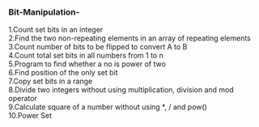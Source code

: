### Bit-Manipulation-

1.Count set bits in an integer <br>
2.Find the two non-repeating elements in an array of repeating elements <br>
3.Count number of bits to be flipped to convert A to B <br>
4.Count total set bits in all numbers from 1 to n <br>
5.Program to find whether a no is power of two <br>
6.Find position of the only set bit <br>
7.Copy set bits in a range <br>
8.Divide two integers without using multiplication, division and mod operator <br>
9.Calculate square of a number without using *, / and pow() <br>
10.Power Set <br>
